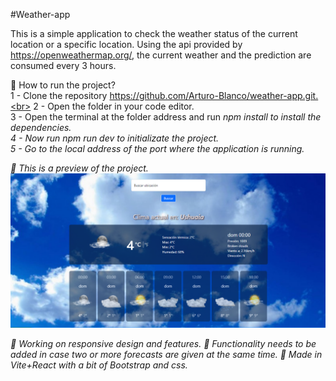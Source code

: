 #Weather-app

This is a simple application to check the weather status of the current location or a specific location. Using the api provided by https://openweathermap.org/, the current weather and the prediction are consumed every 3 hours.

:running: How to run the project?<br>
1 - Clone the repository https://github.com/Arturo-Blanco/weather-app.git.<br>
2 - Open the folder in your code editor.<br>
3 - Open the terminal at the folder address and run <i>npm install<i> to install the dependencies.<br>
4 - Now run <i>npm run dev<i> to initializate the project.<br>
5 - Go to the local address of the port where the application is running.

:eyes: This is a preview of the project.
![Project preview](https://github.com/Arturo-Blanco/weather-app/blob/develop/Sin%20t%C3%ADtulo.png)

:construction_worker: Working on responsive design and features.
:construction_worker: Functionality needs to be added in case two or more forecasts are given at the same time.
:hammer: Made in Vite+React with a bit of Bootstrap and css.
